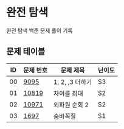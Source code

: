 # 완전 탐색 <Brute Force Search>
완전 탐색 백준 문제 풀이 기록
## 문제 테이블
| ID | 문제 번호                                         | 문제 제목        | 난이도 |
|----|-----------------------------------------------|--------------|-----|
| 00 | [9095](https://www.acmicpc.net/problem/9095)  | 1, 2, ,3 더하기 | S3  |
| 01 | [10819](https://www.acmicpc.net/problem/10819) | 차이를 최대       | S2  |
| 02 | [10971](https://www.acmicpc.net/problem/10971) | 외파원 순회 2     | S2  |
| 03 | [1697](https://www.acmicpc.net/problem/1697)  | 숨바꼭질         | S1  |